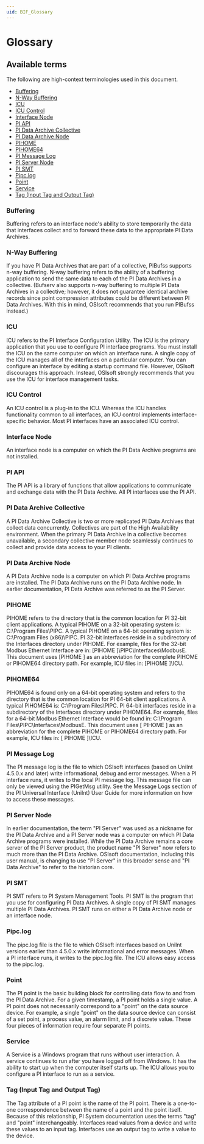 ```yaml
---
uid: BIF_Glossary
---
```


# Glossary 

## Available terms

The following are high-context terminologies used in this document.

* [Buffering](#buffering)
* [N-Way Buffering](#n-way-buffering)
* [ICU](#icu)
* [ICU Control](#icu-control)
* [Interface Node](#interface-node)
* [PI API](#pi-api)
* [PI Data Archive Collective](#pi-data-archive-collective)
* [PI Data Archive Node](#pi-data-archive-node)
* [PIHOME](#pihome)
* [PIHOME64](#pihome64)
* [PI Message Log](#pi-message-log)
* [PI Server Node](#pi-server-node)
* [PI SMT](#pi-smt)
* [Pipc.log](#pipclog)
* [Point](#point)
* [Service](#service)
* [Tag (Input Tag and Output Tag)](#tag-input-tag-and-output-tag)

### Buffering
    
Buffering refers to an interface node's ability to store temporarily the data that interfaces collect and to forward these data to the appropriate PI Data Archives. 

### N-Way Buffering
    
If you have PI Data Archives that are part of a collective, PIBufss supports n-way buffering. N‑way buffering refers to the ability of a buffering application to send the same data to each of the PI Data Archives in a collective. (Bufserv also supports n-way buffering to multiple PI Data Archives in a collective; however, it does not guarantee identical archive records since point compression attributes could be different between PI Data Archives. With this in mind, OSIsoft recommends that you run PIBufss instead.) 

### ICU
    
ICU refers to the PI Interface Configuration Utility. The ICU is the primary application that you use to configure PI interface programs. You must install the ICU on the same computer on which an interface runs. A single copy of the ICU manages all of the interfaces on a particular computer. You can configure an interface by editing a startup command file. However, OSIsoft discourages this approach. Instead, OSIsoft strongly recommends that you use the ICU for interface management tasks.

### ICU Control

An ICU control is a plug-in to the ICU. Whereas the ICU handles functionality common to all interfaces, an ICU control implements interface-specific behavior. Most PI interfaces have an associated ICU control. 

### Interface Node

An interface node is a computer on which the PI Data Archive programs are not installed.

### PI API

The PI API is a library of functions that allow applications to communicate and exchange data with the PI Data Archive. All PI interfaces use the PI API. 

### PI Data Archive Collective

A PI Data Archive Collective is two or more replicated PI Data Archives that collect data concurrently. Collectives are part of the High Availability environment. When the primary PI Data Archive in a collective becomes 
unavailable, a secondary collective member node seamlessly continues to collect and provide data access to your PI clients. 

### PI Data Archive Node

A PI Data Archive node is a computer on which PI Data Archive programs are installed. The PI Data Archive runs on the PI Data Archive node. In earlier documentation, PI Data Archive was referred to as the PI Server. 

### PIHOME

PIHOME refers to the directory that is the common location for PI 32-bit client applications. A typical PIHOME on a 32-bit operating system is: C:\Program Files\PIPC. A typical PIHOME on a 64-bit operating system is: 
C:\Program Files (x86)\PIPC. PI 32-bit interfaces reside in a subdirectory of the Interfaces directory under PIHOME. For example, files for the 32-bit Modbus Ethernet Interface are in: [PIHOME ]\PIPC\Interfaces\ModbusE. This document uses [PIHOME ] as an abbreviation for the complete PIHOME or PIHOME64 directory path. For example, ICU files in: [PIHOME ]\ICU. 

### PIHOME64

PIHOME64 is found only on a 64-bit operating system and refers to the directory that is the common location for PI 64-bit client applications. A typical PIHOME64 is: C:\Program Files\PIPC. PI 64-bit interfaces reside in a 
subdirectory of the Interfaces directory under PIHOME64. For example, files for a 64-bit Modbus Ethernet Interface would be found in: C:\Program Files\PIPC\Interfaces\ModbusE. This document uses [ PIHOME ] as an abbreviation for the complete PIHOME or PIHOME64 directory path. For example, ICU files in: [ PIHOME ]\ICU. 

### PI Message Log

The PI message log is the file to which OSIsoft interfaces (based on UniInt 4.5.0.x and later) write informational, debug and error messages. When a PI interface runs, it writes to the local PI message log. This message file can only be viewed using the PIGetMsg utility. See the Message Logs section of the PI Universal Interface (UniInt) User Guide for more information on how to access these messages. 

### PI Server Node

In earlier documentation, the term "PI Server" was used as a nickname for the PI Data Archive and a PI Server node was a computer on which PI Data Archive programs were installed. While the PI Data Archive remains a core 
server of the PI Server product, the product name "PI Server" now refers to much more than the PI Data Archive. OSIsoft documentation, including this user manual, is changing to use "PI Server" in this broader sense and "PI Data Archive" to refer to the historian core. 

### PI SMT

PI SMT refers to PI System Management Tools. PI SMT is the program that you use for configuring PI Data Archives. A single copy of PI SMT manages multiple PI Data Archives. PI SMT runs on either a PI Data Archive node or 
an interface node. 

### Pipc.log

The pipc.log file is the file to which OSIsoft interfaces based on UniInt versions earlier than 4.5.0.x write informational and error messages. When a PI interface runs, it writes to the pipc.log file. The ICU allows easy 
access to the pipc.log. 

### Point

The PI point is the basic building block for controlling data flow to and from the PI Data Archive. For a given timestamp, a PI point holds a single value. A PI point does not necessarily correspond to a "point" on the 
data source device. For example, a single "point" on the data source device can consist of a set point, a process value, an alarm limit, and a discrete value. These four pieces of information require four separate PI points. 

### Service

A Service is a Windows program that runs without user interaction. A service continues to run after you have logged off from Windows. It has the ability to start up when the computer itself starts up. The ICU allows you to 
configure a PI interface to run as a service. 

### Tag (Input Tag and Output Tag)

The Tag attribute of a PI point is the name of the PI point. There is a one-to-one correspondence between the name of a point and the point itself. Because of this relationship, PI System documentation uses the terms "tag" 
and "point" interchangeably. Interfaces read values from a device and write these values to an input tag. Interfaces use an output tag to write a value to the device. 
